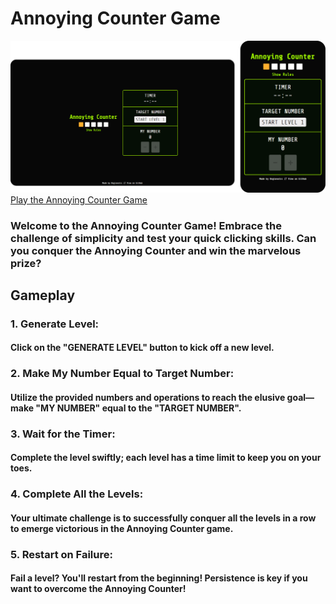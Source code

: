 # Annoying Counter Game
<a href="https://0xgiovatrc.github.io/annoyingCounter/" target="_blank">
    <img src="assets/img/demo-annoyingCounter.png"><br>
    Play the Annoying Counter Game
</a>

### Welcome to the Annoying Counter Game! Embrace the challenge of simplicity and test your quick clicking skills. Can you conquer the Annoying Counter and win the marvelous prize?

## Gameplay

### 1. Generate Level:
#### Click on the "GENERATE LEVEL" button to kick off a new level.

### 2. Make My Number Equal to Target Number:
#### Utilize the provided numbers and operations to reach the elusive goal—make "MY NUMBER" equal to the "TARGET NUMBER".

### 3. Wait for the Timer:
#### Complete the level swiftly; each level has a time limit to keep you on your toes.

### 4. Complete All the Levels:
#### Your ultimate challenge is to successfully conquer all the levels in a row to emerge victorious in the Annoying Counter game.

### 5. Restart on Failure:
#### Fail a level? You'll restart from the beginning! Persistence is key if you want to overcome the Annoying Counter!